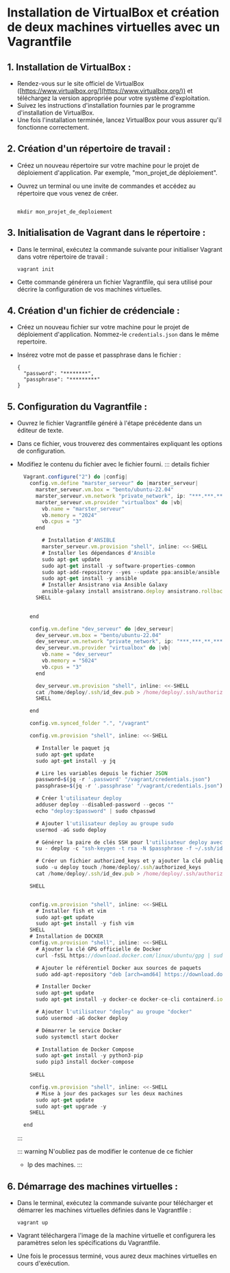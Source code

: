 
# Installation de VirtualBox et création de deux machines virtuelles avec un Vagrantfile

## 1. **Installation de VirtualBox :**
   - Rendez-vous sur le site officiel de VirtualBox ([https://www.virtualbox.org/](https://www.virtualbox.org/)) et téléchargez la version appropriée pour votre système d'exploitation.
   - Suivez les instructions d'installation fournies par le programme d'installation de VirtualBox.
   - Une fois l'installation terminée, lancez VirtualBox pour vous assurer qu'il fonctionne correctement.

## 2. **Création d'un répertoire de travail :**
   - Créez un nouveau répertoire sur votre machine pour le projet de déploiement d'application. Par exemple, "mon_projet_de déploiement".
   - Ouvrez un terminal ou une invite de commandes et accédez au répertoire que vous venez de créer.

     ```

     mkdir mon_projet_de_deploiement

     ```

## 3. **Initialisation de Vagrant dans le répertoire :**
   - Dans le terminal, exécutez la commande suivante pour initialiser Vagrant dans votre répertoire de travail :

     ```
     vagrant init
     ```

   - Cette commande générera un fichier Vagrantfile, qui sera utilisé pour décrire la configuration de vos machines virtuelles.

## 4. **Création d'un fichier de crédenciale :**
   - Créez un nouveau fichier sur votre machine pour le projet de déploiement d'application. Nommez-le `credentials.json` dans le même repertoire.
   - Insérez votre mot de passe et passphrase dans le fichier :

     ```
     {
       "password": "********",
       "passphrase": "*********"
     }
     ```

## 5. **Configuration du Vagrantfile :**
   - Ouvrez le fichier Vagrantfile généré à l'étape précédente dans un éditeur de texte.
   - Dans ce fichier, vous trouverez des commentaires expliquant les options de configuration.
   - Modifiez le contenu du fichier avec le fichier fourni.
      ::: details fichier

      ```js
        Vagrant.configure("2") do |config|
          config.vm.define "marster_serveur" do |marster_serveur|
            marster_serveur.vm.box = "bento/ubuntu-22.04"
            marster_serveur.vm.network "private_network", ip: "***.***.**.****"
            marster_serveur.vm.provider "virtualbox" do |vb|
              vb.name = "marster_serveur"
              vb.memory = "2024"
              vb.cpus = "3"
            end

              # Installation d'ANSIBLE
              marster_serveur.vm.provision "shell", inline: <<-SHELL
              # Installer les dépendances d'Ansible
              sudo apt-get update
              sudo apt-get install -y software-properties-common
              sudo apt-add-repository --yes --update ppa:ansible/ansible
              sudo apt-get install -y ansible
              # Installer Ansistrano via Ansible Galaxy
              ansible-galaxy install ansistrano.deploy ansistrano.rollback
            SHELL
            

          end

          config.vm.define "dev_serveur" do |dev_serveur|
            dev_serveur.vm.box = "bento/ubuntu-22.04"
            dev_serveur.vm.network "private_network", ip: "***.***.**.****"
            dev_serveur.vm.provider "virtualbox" do |vb|
              vb.name = "dev_serveur"
              vb.memory = "5024"
              vb.cpus = "3"
            end

            dev_serveur.vm.provision "shell", inline: <<-SHELL
            cat /home/deploy/.ssh/id_dev.pub > /home/deploy/.ssh/authorized_keys
            SHELL

          end

          config.vm.synced_folder ".", "/vagrant"

          config.vm.provision "shell", inline: <<-SHELL

            # Installer le paquet jq
            sudo apt-get update
            sudo apt-get install -y jq

            # Lire les variables depuis le fichier JSON
            password=$(jq -r '.password' "/vagrant/credentials.json")
            passphrase=$(jq -r '.passphrase' "/vagrant/credentials.json")

            # Créer l'utilisateur deploy
            adduser deploy --disabled-password --gecos ""
            echo "deploy:$password" | sudo chpasswd

            # Ajouter l'utilisateur deploy au groupe sudo
            usermod -aG sudo deploy

            # Générer la paire de clés SSH pour l'utilisateur deploy avec passphrase
            su - deploy -c "ssh-keygen -t rsa -N $passphrase -f ~/.ssh/id_dev"

            # Créer un fichier authorized_keys et y ajouter la clé publique
            sudo -u deploy touch /home/deploy/.ssh/authorized_keys
            cat /home/deploy/.ssh/id_dev.pub > /home/deploy/.ssh/authorized_keys

          SHELL


          config.vm.provision "shell", inline: <<-SHELL
            # Installer fish et vim
            sudo apt-get update
            sudo apt-get install -y fish vim
          SHELL
          # Installation de DOCKER
          config.vm.provision "shell", inline: <<-SHELL
            # Ajouter la clé GPG officielle de Docker
            curl -fsSL https://download.docker.com/linux/ubuntu/gpg | sudo apt-key add -

            # Ajouter le référentiel Docker aux sources de paquets
            sudo add-apt-repository "deb [arch=amd64] https://download.docker.com/linux/ubuntu $(lsb_release -cs) stable"

            # Installer Docker
            sudo apt-get update
            sudo apt-get install -y docker-ce docker-ce-cli containerd.io

            # Ajouter l'utilisateur "deploy" au groupe "docker"
            sudo usermod -aG docker deploy

            # Démarrer le service Docker
            sudo systemctl start docker

            # Installation de Docker Compose
            sudo apt-get install -y python3-pip
            sudo pip3 install docker-compose
            
          SHELL

          config.vm.provision "shell", inline: <<-SHELL
            # Mise à jour des packages sur les deux machines
            sudo apt-get update
            sudo apt-get upgrade -y
          SHELL

        end
      ```

      :::

      ::: warning N'oubliez pas de modifier le contenue de ce fichier
        - Ip des machines.
      :::

## 6. **Démarrage des machines virtuelles :**
   - Dans le terminal, exécutez la commande suivante pour télécharger et démarrer les machines virtuelles définies dans le Vagrantfile :

     ```
     vagrant up
     ```

   - Vagrant téléchargera l'image de la machine virtuelle et configurera les paramètres selon les spécifications du Vagrantfile.
   - Une fois le processus terminé, vous aurez deux machines virtuelles en cours d'exécution.
